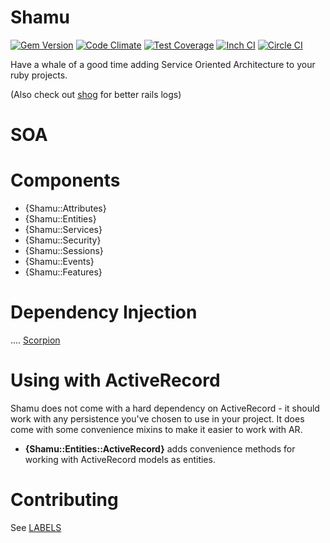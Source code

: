 # Shamu

[![Gem Version](https://badge.fury.io/rb/shamu.svg)](http://badge.fury.io/rb/shamu)
[![Code Climate](https://codeclimate.com/github/phallguy/shamu.png)](https://codeclimate.com/github/phallguy/shamu)
[![Test Coverage](https://codeclimate.com/github/phallguy/shamu/badges/coverage.svg)](https://codeclimate.com/github/phallguy/shamu/coverage)
[![Inch CI](https://inch-ci.org/github/phallguy/shamu.svg?branch=master)](https://inch-ci.org/github/phallguy/shamu)
[![Circle CI](https://circleci.com/gh/phallguy/shamu.svg?style=svg)](https://circleci.com/gh/phallguy/shamu)

Have a whale of a good time adding Service Oriented Architecture to your ruby projects.

(Also check out [shog](http://github.com/phallguy/shog) for better rails logs)

# SOA

# Components

- {Shamu::Attributes}
- {Shamu::Entities}
- {Shamu::Services}
- {Shamu::Security}
- {Shamu::Sessions}
- {Shamu::Events}
- {Shamu::Features}



# Dependency Injection

....
[Scorpion](http://github.com/phallguy/scorpion)

# Using with ActiveRecord

Shamu does not come with a hard dependency on ActiveRecord - it should work with
any persistence you've chosen to use in your project. It does come with some
convenience mixins to make it easier to work with AR.


- **{Shamu::Entities::ActiveRecord}** adds convenience methods for working with
  ActiveRecord models as entities.


# Contributing

See [LABELS](LABELS.md)